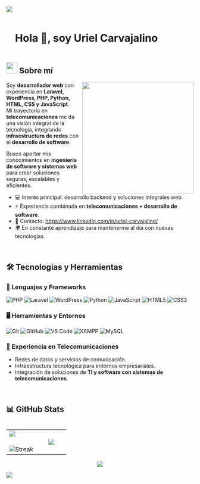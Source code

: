 <!--horizontal divider(gradiant)-->
<img src="https://user-images.githubusercontent.com/73097560/115834477-dbab4500-a447-11eb-908a-139a6edaec5c.gif">

<!--h1 without bottom border-->
<div id="user-content-toc">
  <ul align="left">
    <summary><h1 style="display: inline-block">Hola 👋, soy Uriel Carvajalino</h1></summary>
  </ul>
</div>

<!--About Me-->

## <picture><img src="https://github.com/7oSkaaa/7oSkaaa/blob/main/Images/about_me.gif?raw=true" width=30px></picture> Sobre mí

<picture> <img align="right" src="https://media.giphy.com/media/SWoSkN6DxTszqIKEqv/giphy.gif" width=300px></picture>

Soy **desarrollador web** con experiencia en **Laravel, WordPress, PHP, Python, HTML, CSS y JavaScript**.  
Mi trayectoria en **telecomunicaciones** me da una visión integral de la tecnología, integrando **infraestructura de redes** con el **desarrollo de software**.  

Busco aportar mis conocimientos en **ingeniería de software y sistemas web** para crear soluciones seguras, escalables y eficientes.  

- 💻 Interés principal: desarrollo backend y soluciones integrales web.  
- ⚡ Experiencia combinada en **telecomunicaciones + desarrollo de software**.  
- 📧 Contacto: https://www.linkedin.com/in/uriel-carvajalino/
- 🌍 En constante aprendizaje para mantenerme al día con nuevas tecnologías.  

<br>

## 🛠️ Tecnologías y Herramientas

### 🚀 Lenguajes y Frameworks

![PHP](https://img.shields.io/badge/PHP-777BB4?style=flat-square&logo=PHP&logoColor=white)
![Laravel](https://img.shields.io/badge/Laravel-FF2D20?style=flat-square&logo=Laravel&logoColor=white)
![WordPress](https://img.shields.io/badge/WordPress-21759B?style=flat-square&logo=WordPress&logoColor=white)
![Python](https://img.shields.io/badge/Python-3776AB?style=flat-square&logo=Python&logoColor=white)
![JavaScript](https://img.shields.io/badge/JavaScript-F7DF1E?style=flat-square&logo=JavaScript&logoColor=black)
![HTML5](https://img.shields.io/badge/HTML-E34F26?style=flat-square&logo=HTML5&logoColor=white)
![CSS3](https://img.shields.io/badge/CSS-1572B6?style=flat-square&logo=CSS3&logoColor=white)

### 🖥️ Herramientas y Entornos

![Git](https://img.shields.io/badge/Git-F05032?style=flat-square&logo=Git&logoColor=white)
![GitHub](https://img.shields.io/badge/GitHub-181717?style=flat-square&logo=GitHub&logoColor=white)
![VS Code](https://img.shields.io/badge/VS%20Code-007ACC?style=flat-square&logo=Visual-Studio-Code&logoColor=white)
![XAMPP](https://img.shields.io/badge/XAMPP-F37623?style=flat-square&logo=XAMPP&logoColor=white)
![MySQL](https://img.shields.io/badge/MySQL-4479A1?style=flat-square&logo=MySQL&logoColor=white)

### 📡 Experiencia en Telecomunicaciones

- Redes de datos y servicios de comunicación.  
- Infraestructura tecnológica para entornos empresariales.  
- Integración de soluciones de **TI y software con sistemas de telecomunicaciones**.  

<br>

## 📊 GitHub Stats

<p align="left">
<table align="left">
<tr border="none">
<td width="50%" align="center">
  <img align="left" src="https://github-readme-stats.vercel.app/api?username=urielcarvajalino&theme=dark&show_icons=true&count_private=true" />
  <br><br>
  <img title="🔥 Streak Stats" alt="Streak" src="https://github-readme-streak-stats.herokuapp.com/?user=urielcarvajalino&theme=dark&hide_border=false"/> 
</td>

<td width="50%" align="center">
  <img align="center" src="https://github-readme-stats.vercel.app/api/top-langs/?username=urielcarvajalino&theme=dark&hide_border=false&no-bg=true&no-frame=true&langs_count=7"/>
</td>
</tr>
</table>
</p>        

<br>

<!--profile visit count-->
<div align="center">
  
[![](https://visitcount.itsvg.in/api?id=urielcarvajalino&label=Profile%20Views&color=1&pretty=false)](https://visitcount.itsvg.in)

</div>

<!--horizontal divider(gradiant)-->
<img src="https://user-images.githubusercontent.com/73097560/115834477-dbab4500-a447-11eb-908a-139a6edaec5c.gif">


